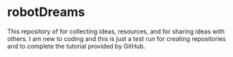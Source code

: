 # robotDreams
This repository of for collecting ideas, resources, and for sharing ideas with others.  I am new to coding and this is just a test run for creating repositories and to complete the tutorial provided by GitHub.
